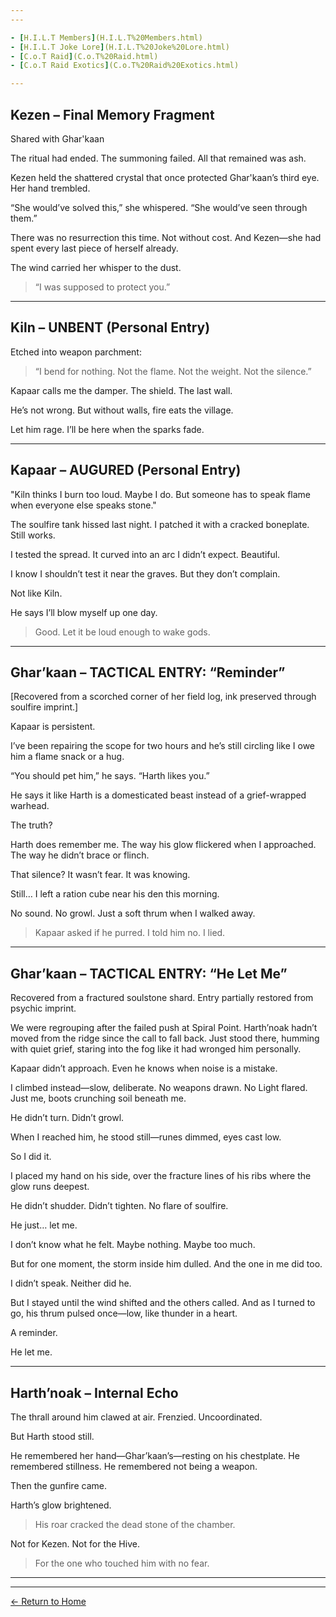 ```yaml
---
---

- [H.I.L.T Members](H.I.L.T%20Members.html)
- [H.I.L.T Joke Lore](H.I.L.T%20Joke%20Lore.html)
- [C.o.T Raid](C.o.T%20Raid.html)
- [C.o.T Raid Exotics](C.o.T%20Raid%20Exotics.html)

---
```


## Kezen – Final Memory Fragment

Shared with Ghar'kaan

The ritual had ended. The summoning failed. All that remained was ash.

Kezen held the shattered crystal that once protected Ghar'kaan’s third eye. Her hand trembled.

“She would’ve solved this,” she whispered. “She would’ve seen through them.”

There was no resurrection this time. Not without cost. And Kezen—she had spent every last piece of herself already.

The wind carried her whisper to the dust.

> “I was supposed to protect you.”




---

## Kiln – UNBENT (Personal Entry)

Etched into weapon parchment:

> “I bend for nothing.
Not the flame.
Not the weight.
Not the silence.”



Kapaar calls me the damper. The shield. The last wall.

He’s not wrong. But without walls, fire eats the village.

Let him rage. I’ll be here when the sparks fade.


---

## Kapaar – AUGURED (Personal Entry)

"Kiln thinks I burn too loud. Maybe I do.
But someone has to speak flame when everyone else speaks stone."

The soulfire tank hissed last night. I patched it with a cracked boneplate. Still works.

I tested the spread. It curved into an arc I didn’t expect. Beautiful.

I know I shouldn’t test it near the graves. But they don’t complain.

Not like Kiln.

He says I’ll blow myself up one day.

> Good. Let it be loud enough to wake gods.




---

## Ghar’kaan – TACTICAL ENTRY: “Reminder”

[Recovered from a scorched corner of her field log, ink preserved through soulfire imprint.]

Kapaar is persistent.

I’ve been repairing the scope for two hours and he’s still circling like I owe him a flame snack or a hug.

“You should pet him,” he says. “Harth likes you.”

He says it like Harth is a domesticated beast instead of a grief-wrapped warhead.

The truth?

Harth does remember me. The way his glow flickered when I approached. The way he didn’t brace or flinch.

That silence? It wasn’t fear. It was knowing.

Still… I left a ration cube near his den this morning.

No sound. No growl. Just a soft thrum when I walked away.

> Kapaar asked if he purred.
 I told him no.
 I lied.


---

## Ghar’kaan – TACTICAL ENTRY: “He Let Me”

Recovered from a fractured soulstone shard. Entry partially restored from psychic imprint.

We were regrouping after the failed push at Spiral Point. Harth’noak hadn’t moved from the ridge since the call to fall back. Just stood there, humming with quiet grief, staring into the fog like it had wronged him personally.

Kapaar didn’t approach. Even he knows when noise is a mistake.

I climbed instead—slow, deliberate. No weapons drawn. No Light flared. Just me, boots crunching soil beneath me.

He didn’t turn. Didn’t growl.

When I reached him, he stood still—runes dimmed, eyes cast low.

So I did it.

I placed my hand on his side, over the fracture lines of his ribs where the glow runs deepest.

He didn’t shudder. Didn’t tighten. No flare of soulfire.

He just… let me.

I don’t know what he felt. Maybe nothing. Maybe too much.

But for one moment, the storm inside him dulled. And the one in me did too.

I didn’t speak. Neither did he.

But I stayed until the wind shifted and the others called. And as I turned to go, his thrum pulsed once—low, like thunder in a heart.

A reminder.

He let me.


---

## Harth’noak – Internal Echo

The thrall around him clawed at air. Frenzied. Uncoordinated.

But Harth stood still.

He remembered her hand—Ghar’kaan’s—resting on his chestplate.
He remembered stillness.
He remembered not being a weapon.

Then the gunfire came.

Harth’s glow brightened.

> His roar cracked the dead stone of the chamber.



Not for Kezen.
Not for the Hive.

> For the one who touched him with no fear.


---

---
[← Return to Home](./index.md)
